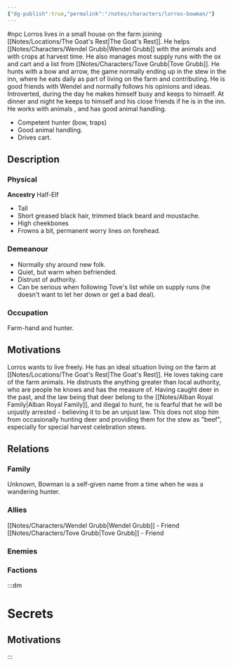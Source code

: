 ```yaml
---
{"dg-publish":true,"permalink":"/notes/characters/lorros-bowman/"}
---
```


#npc 
Lorros lives in a small house on the farm joining [[Notes/Locations/The Goat's Rest\|The Goat's Rest]]. He helps [[Notes/Characters/Wendel Grubb\|Wendel Grubb]] with the animals and with crops at harvest time. He also manages most supply runs with the ox and cart and a list from [[Notes/Characters/Tove Grubb\|Tove Grubb]].
He hunts with a bow and arrow, the game normally ending up in the stew in the inn, where he eats daily as part of living on the farm and contributing. He is good friends with Wendel and normally follows his opinions and ideas. Introverted, during the day he makes himself busy and keeps to himself. At dinner and night he keeps to himself and his close friends if he is in the inn. 
He works with animals , and has good animal handling. 

* Competent hunter (bow, traps)
* Good animal handling.
* Drives cart.

## Description
### Physical
**Ancestry** Half-Elf
* Tall
* Short greased black hair, trimmed black beard and moustache.
* High cheekbones
* Frowns a bit, permanent worry lines on forehead. 

### Demeanour
* Normally shy around new folk.
* Quiet, but warm when befriended.
* Distrust of authority.
* Can be serious when following Tove's list while on supply runs (he doesn't want to let her down or get a bad deal).
### Occupation
Farm-hand and hunter.
## Motivations
Lorros wants to live freely. He has an ideal situation living on the farm at [[Notes/Locations/The Goat's Rest\|The Goat's Rest]]. He loves  taking care of the farm animals.
He distrusts the anything greater than local authority, who are people he knows and has the measure of. 
Having caught deer in the past, and the law being that deer belong to the [[Notes/Alban Royal Family\|Alban Royal Family]], and illegal to hunt, he is fearful that he will be unjustly arrested - believing it to be an unjust law. This does not stop him from occasionally hunting deer and providing them for the stew as "beef", especially for special harvest celebration stews.
## Relations
### Family
Unknown, Bowman is a self-given name from a time when he was a wandering hunter.
### Allies
[[Notes/Characters/Wendel Grubb\|Wendel Grubb]] - Friend
[[Notes/Characters/Tove Grubb\|Tove Grubb]] - Friend
### Enemies
### Factions

:::dm
# Secrets
## Motivations

:::

